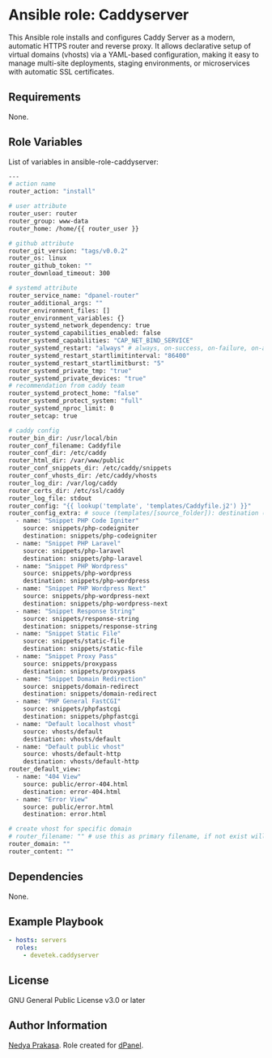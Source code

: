 Ansible role: Caddyserver
=========

This Ansible role installs and configures Caddy Server as a modern, automatic HTTPS router and reverse proxy. It allows declarative setup of virtual domains (vhosts) via a YAML-based configuration, making it easy to manage multi-site deployments, staging environments, or microservices with automatic SSL certificates.

Requirements
------------

None.

Role Variables
--------------

List of variables in ansible-role-caddyserver:

```sh
---
# action name
router_action: "install"

# user attribute
router_user: router
router_group: www-data
router_home: /home/{{ router_user }}

# github attribute
router_git_version: "tags/v0.0.2"
router_os: linux
router_github_token: ""
router_download_timeout: 300

# systemd attribute
router_service_name: "dpanel-router"
router_additional_args: ""
router_environment_files: []
router_environment_variables: {}
router_systemd_network_dependency: true
router_systemd_capabilities_enabled: false
router_systemd_capabilities: "CAP_NET_BIND_SERVICE"
router_systemd_restart: "always" # always, on-success, on-failure, on-abnormal, on-abort, on-watchdog
router_systemd_restart_startlimitinterval: "86400"
router_systemd_restart_startlimitburst: "5"
router_systemd_private_tmp: "true"
router_systemd_private_devices: "true"
# recommendation from caddy team
router_systemd_protect_home: "false"
router_systemd_protect_system: "full"
router_systemd_nproc_limit: 0
router_setcap: true

# caddy config
router_bin_dir: /usr/local/bin
router_conf_filename: Caddyfile
router_conf_dir: /etc/caddy
router_html_dir: /var/www/public
router_conf_snippets_dir: /etc/caddy/snippets
router_conf_vhosts_dir: /etc/caddy/vhosts
router_log_dir: /var/log/caddy
router_certs_dir: /etc/ssl/caddy
router_log_file: stdout
router_config: "{{ lookup('template', 'templates/Caddyfile.j2') }}"
router_config_extra: # souce (templates/[source_folder]): destination (machine target folder)
  - name: "Snippet PHP Code Igniter"
    source: snippets/php-codeigniter
    destination: snippets/php-codeigniter
  - name: "Snippet PHP Laravel"
    source: snippets/php-laravel
    destination: snippets/php-laravel
  - name: "Snippet PHP Wordpress"
    source: snippets/php-wordpress
    destination: snippets/php-wordpress
  - name: "Snippet PHP Wordpress Next"
    source: snippets/php-wordpress-next
    destination: snippets/php-wordpress-next
  - name: "Snippet Response String"
    source: snippets/response-string
    destination: snippets/response-string
  - name: "Snippet Static File"
    source: snippets/static-file
    destination: snippets/static-file
  - name: "Snippet Proxy Pass"
    source: snippets/proxypass
    destination: snippets/proxypass
  - name: "Snippet Domain Redirection"
    source: snippets/domain-redirect
    destination: snippets/domain-redirect
  - name: "PHP General FastCGI"
    source: snippets/phpfastcgi
    destination: snippets/phpfastcgi
  - name: "Default localhost vhost"
    source: vhosts/default
    destination: vhosts/default
  - name: "Default public vhost"
    source: vhosts/default-http
    destination: vhosts/default-http
router_default_view:
  - name: "404 View"
    source: public/error-404.html
    destination: error-404.html
  - name: "Error View"
    source: public/error.html
    destination: error.html

# create vhost for specific domain
# router_filename: "" # use this as primary filename, if not exist will use router_domain
router_domain: ""
router_content: ""
```

Dependencies
------------

None.

Example Playbook
----------------

```yaml
- hosts: servers
  roles:
    - devetek.caddyserver
```

License
-------

GNU General Public License v3.0 or later

Author Information
------------------

[Nedya Prakasa]. Role created for [dPanel].

[dPanel]: https://cloud.terpusat.com/
[Nedya Prakasa]: https://github.com/prakasa1904
[devetek]: https://github.com/devetek